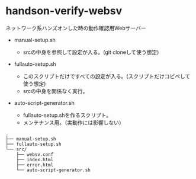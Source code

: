 # handson-verify-websv
ネットワーク系ハンズオンした時の動作確認用Webサーバー

- manual-setup.sh
  - srcの中身を参照して設定が入る。(git cloneして使う想定)

- fullauto-setup.sh
  - このスクリプトだけですべての設定が入る。(スクリプトだけコピペして使う想定)
  - srcの中身を関係なく実行。

- auto-script-generator.sh
  - fullauto-setup.shを作るスクリプト。
  - メンテナンス用。（実動作には影響しない）

```
.
├── manual-setup.sh
├── fullauto-setup.sh
└── src/
    ├── websv.conf
    ├── index.html
    ├── error.html
    └── auto-script-generator.sh
```

